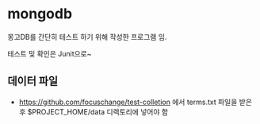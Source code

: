 # mongodb

몽고DB를 간단히 테스트 하기 위해 작성한 프로그램 임.

테스트 및 확인은 Junit으로~

## 데이터 파일
* https://github.com/focuschange/test-colletion 에서 terms.txt 파일을 받은 후 $PROJECT_HOME/data 디렉토리에 넣어야 함
